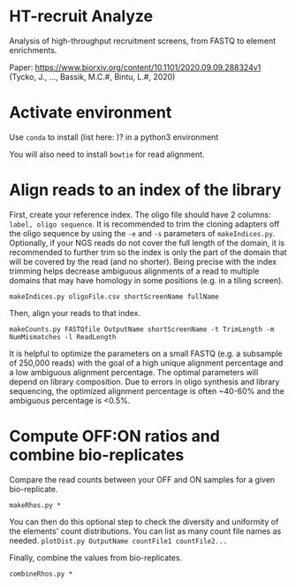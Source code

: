 # HT-recruit Analyze
Analysis of high-throughput recruitment screens, from FASTQ to element enrichments.

Paper: <https://www.biorxiv.org/content/10.1101/2020.09.09.288324v1> (Tycko, J., ..., Bassik, M.C.#, Bintu, L.#, 2020)

# Activate environment
Use `conda` to install (list here: )? in a python3 environment

You will also need to install `bowtie` for read alignment.

# Align reads to an index of the library
First, create your reference index. The oligo file should have 2 columns: `label, oligo sequence`. It is recommended to trim the cloning adapters off the oligo sequence by using the `-e` and `-s` parameters of `makeIndices.py`. Optionally, if your NGS reads do not cover the full length of the domain, it is recommended to further trim so the index is only the part of the domain that will be covered by the read (and no shorter). Being precise with the index trimming helps decrease ambiguous alignments of a read to multiple domains that may have homology in some positions (e.g. in a tiling screen).

`makeIndices.py oligoFile.csv shortScreenName fullName`

Then, align your reads to that index.

`makeCounts.py FASTQfile OutputName shortScreenName -t TrimLength -m NumMismatches -l ReadLength`

It is helpful to optimize the parameters on a small FASTQ (e.g. a subsample of 250,000 reads) with the goal of a high unique alignment percentage and a low ambiguous alignment percentage. The optimal parameters will depend on library composition. Due to errors in oligo synthesis and library sequencing, the optimized alignment percentage is often ~40-60% and the ambiguous percentage is <0.5%.

# Compute OFF:ON ratios and combine bio-replicates
Compare the read counts between your OFF and ON samples for a given bio-replicate. 

`makeRhos.py *`

You can then do this optional step to check the diversity and uniformity of the elements' count distributions. You can list as many count file names as needed.
`plotDist.py OutputName countFile1 countFile2...`

Finally, combine the values from bio-replicates.

`combineRhos.py *`
